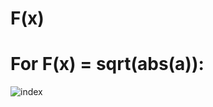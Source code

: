 # F(x)
# For F(x) = sqrt(abs(a)): 
![index](https://user-images.githubusercontent.com/42772160/150764053-90807a52-daca-4b81-b0da-8566a84a2cc8.png)
